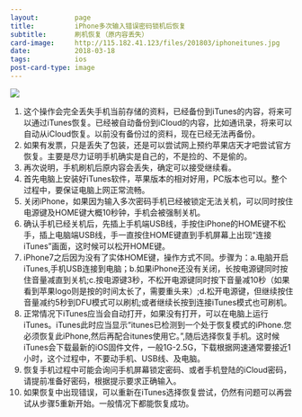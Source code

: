 ```yaml
---
layout:         page
title:          iPhone多次输入错误密码锁机后恢复
subtitle:       刷机恢复（原内容丢失）
card-image:     http://115.182.41.123/files/201803/iphoneitunes.jpg
date:           2018-03-18
tags:           ios
post-card-type: image
---
```

![](http://115.182.41.123/files/201803/iphoneitunes.jpg)
1. 这个操作会完全丢失手机当前存储的资料，已经备份到iTunes的内容，将来可以通过iTunes恢复。已经被自动备份到iCloud的内容，比如通讯录，将来可以自动从iCloud恢复。以前没有备份过的资料，现在已经无法再备份。  
2. 如果有发票，只是丢失了包装，还是可以尝试网上预约苹果店天才吧尝试官方恢复。主要是尽力证明手机确实是自己的，不是捡的、不是偷的。  
3. 再次说明，手机刷机后原内容会丢失，确定可以接受继续看。
4. 首先电脑上安装好iTunes软件，苹果版本的相对好用，PC版本也可以。整个过程中，要保证电脑上网正常流畅。  
5. 关闭iPhone，如果因为输入多次密码手机已经被锁定无法关机，可以同时按住电源键及HOME键大概10秒钟，手机会被强制关机。  
6. 确认手机已经关机后，先插上手机端USB线，手按住iPhone的HOME键不松手，插上电脑端USB线，手一直按住HOME键直到手机屏幕上出现“连接iTunes”画面，这时候可以松开HOME键。  
7. iPhone7之后因为没有了实体HOME键，操作方式不同。步骤为：a.电脑开启iTunes,手机USB连接到电脑；b.如果iPhone还没有关闭，长按电源键同时按住音量减直到关机;c.按电源键3秒，不松开电源键同时按下音量减10秒（如果看到苹果logo则是按的时间太长了，需要重头来）;d.松开电源键，但继续按住音量减约5秒到DFU模式可以刷机;或者继续长按到连接iTunes模式也可刷机。  
7. 正常情况下iTunes应当会自动打开，如果没有打开，可以在电脑上运行iTunes。iTunes此时应当显示“itunes已检测到一个处于恢复模式的iPhone.您必须恢复此iPhone,然后再配合itunes使用它。”,随后选择恢复手机。这时候iTunes会下载最新的iOS固件文件，一般1G-2.5G，下载根据网速通常要接近1小时，这个过程中，不要动手机、USB线、及电脑。  
8. 恢复手机过程中可能会询问手机屏幕锁定密码、或者手机登陆的iCloud密码，请提前准备好密码，根据提示要求正确输入。  
9. 如果恢复中出现错误，可以重新在iTunes选择恢复尝试，仍然有问题可以再尝试从步骤5重新开始。一般情况下都能恢复成功。  



